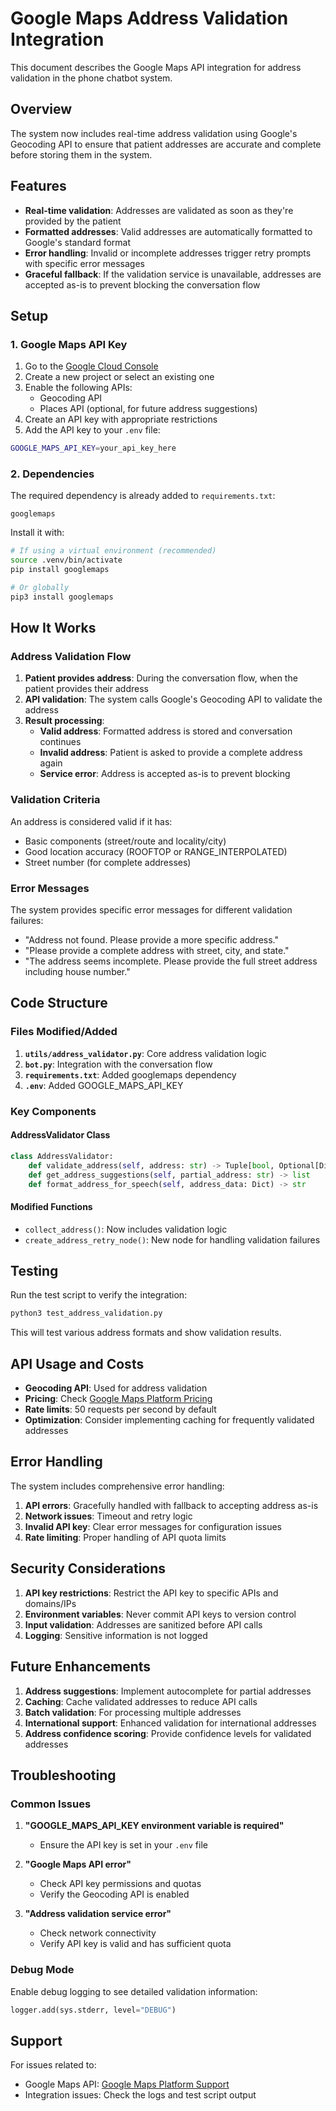 # Google Maps Address Validation Integration

This document describes the Google Maps API integration for address validation in the phone chatbot system.

## Overview

The system now includes real-time address validation using Google's Geocoding API to ensure that patient addresses are accurate and complete before storing them in the system.

## Features

- **Real-time validation**: Addresses are validated as soon as they're provided by the patient
- **Formatted addresses**: Valid addresses are automatically formatted to Google's standard format
- **Error handling**: Invalid or incomplete addresses trigger retry prompts with specific error messages
- **Graceful fallback**: If the validation service is unavailable, addresses are accepted as-is to prevent blocking the conversation flow

## Setup

### 1. Google Maps API Key

1. Go to the [Google Cloud Console](https://console.cloud.google.com/)
2. Create a new project or select an existing one
3. Enable the following APIs:
   - Geocoding API
   - Places API (optional, for future address suggestions)
4. Create an API key with appropriate restrictions
5. Add the API key to your `.env` file:

```bash
GOOGLE_MAPS_API_KEY=your_api_key_here
```

### 2. Dependencies

The required dependency is already added to `requirements.txt`:

```
googlemaps
```

Install it with:
```bash
# If using a virtual environment (recommended)
source .venv/bin/activate
pip install googlemaps

# Or globally
pip3 install googlemaps
```

## How It Works

### Address Validation Flow

1. **Patient provides address**: During the conversation flow, when the patient provides their address
2. **API validation**: The system calls Google's Geocoding API to validate the address
3. **Result processing**:
   - **Valid address**: Formatted address is stored and conversation continues
   - **Invalid address**: Patient is asked to provide a complete address again
   - **Service error**: Address is accepted as-is to prevent blocking

### Validation Criteria

An address is considered valid if it has:
- Basic components (street/route and locality/city)
- Good location accuracy (ROOFTOP or RANGE_INTERPOLATED)
- Street number (for complete addresses)

### Error Messages

The system provides specific error messages for different validation failures:
- "Address not found. Please provide a more specific address."
- "Please provide a complete address with street, city, and state."
- "The address seems incomplete. Please provide the full street address including house number."

## Code Structure

### Files Modified/Added

1. **`utils/address_validator.py`**: Core address validation logic
2. **`bot.py`**: Integration with the conversation flow
3. **`requirements.txt`**: Added googlemaps dependency
4. **`.env`**: Added GOOGLE_MAPS_API_KEY

### Key Components

#### AddressValidator Class

```python
class AddressValidator:
    def validate_address(self, address: str) -> Tuple[bool, Optional[Dict], Optional[str]]
    def get_address_suggestions(self, partial_address: str) -> list
    def format_address_for_speech(self, address_data: Dict) -> str
```

#### Modified Functions

- `collect_address()`: Now includes validation logic
- `create_address_retry_node()`: New node for handling validation failures

## Testing

Run the test script to verify the integration:

```bash
python3 test_address_validation.py
```

This will test various address formats and show validation results.

## API Usage and Costs

- **Geocoding API**: Used for address validation
- **Pricing**: Check [Google Maps Platform Pricing](https://developers.google.com/maps/billing-and-pricing/pricing)
- **Rate limits**: 50 requests per second by default
- **Optimization**: Consider implementing caching for frequently validated addresses

## Error Handling

The system includes comprehensive error handling:

1. **API errors**: Gracefully handled with fallback to accepting address as-is
2. **Network issues**: Timeout and retry logic
3. **Invalid API key**: Clear error messages for configuration issues
4. **Rate limiting**: Proper handling of API quota limits

## Security Considerations

1. **API key restrictions**: Restrict the API key to specific APIs and domains/IPs
2. **Environment variables**: Never commit API keys to version control
3. **Input validation**: Addresses are sanitized before API calls
4. **Logging**: Sensitive information is not logged

## Future Enhancements

1. **Address suggestions**: Implement autocomplete for partial addresses
2. **Caching**: Cache validated addresses to reduce API calls
3. **Batch validation**: For processing multiple addresses
4. **International support**: Enhanced validation for international addresses
5. **Address confidence scoring**: Provide confidence levels for validated addresses

## Troubleshooting

### Common Issues

1. **"GOOGLE_MAPS_API_KEY environment variable is required"**
   - Ensure the API key is set in your `.env` file

2. **"Google Maps API error"**
   - Check API key permissions and quotas
   - Verify the Geocoding API is enabled

3. **"Address validation service error"**
   - Check network connectivity
   - Verify API key is valid and has sufficient quota

### Debug Mode

Enable debug logging to see detailed validation information:

```python
logger.add(sys.stderr, level="DEBUG")
```

## Support

For issues related to:
- Google Maps API: [Google Maps Platform Support](https://developers.google.com/maps/support)
- Integration issues: Check the logs and test script output

